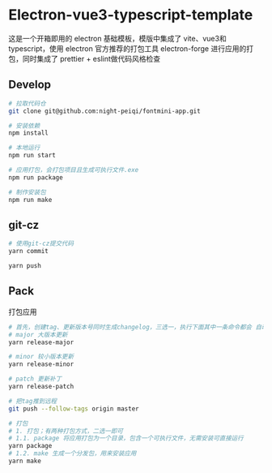 # Electron-vue3-typescript-template 

这是一个开箱即用的 electron 基础模板，模版中集成了 vite、vue3和typescript，使用 electron 官方推荐的打包工具 electron-forge 进行应用的打包，同时集成了 prettier + eslint做代码风格检查



## Develop

```bash
# 拉取代码仓
git clone git@github.com:night-peiqi/fontmini-app.git

# 安装依赖
npm install

# 本地运行
npm run start

# 应用打包，会打包项目且生成可执行文件.exe
npm run package

# 制作安装包
npm run make
```

## git-cz

```bash
# 使用git-cz提交代码
yarn commit

yarn push
```

## Pack

打包应用

```bash
# 首先，创建tag、更新版本号同时生成changelog，三选一，执行下面其中一条命令都会 自动更新版本号、创建tag以及生成changelog
# major 大版本更新
yarn release-major

# minor 较小版本更新
yarn release-minor

# patch 更新补丁
yarn release-patch

# 把tag推到远程
git push --follow-tags origin master

# 打包
# 1. 打包；有两种打包方式，二选一即可
# 1.1. package 将应用打包为一个目录，包含一个可执行文件，无需安装可直接运行
yarn package
# 1.2. make 生成一个分发包，用来安装应用
yarn make
```
